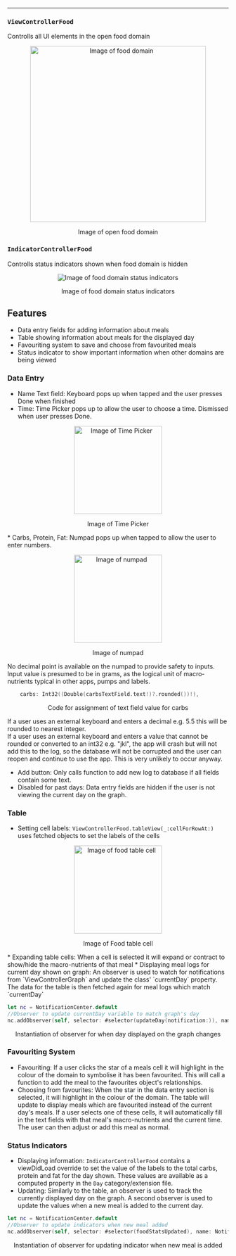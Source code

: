 ---

### `ViewControllerFood`
Controlls all UI elements in the open food domain

<p align="center">
<img src="https://raw.githubusercontent.com/danwells96/ARISES/master/DocFiles/img/fooddomain.png" alt="Image of food domain" width="400" />
</p>
<p align="center">
Image of open food domain
</p>

### `IndicatorControllerFood`
Controlls status indicators shown when food domain is hidden

<p align="center">
<img src="https://raw.githubusercontent.com/danwells96/ARISES/master/DocFiles/img/foodindicator.png" alt="Image of food domain status indicators"/>
</p>
<p align="center">
Image of food domain status indicators
</p>

## Features
* Data entry fields for adding information about meals
* Table showing information about meals for the displayed day 
* Favouriting system to save and choose from favourited meals
* Status indicator to show important information when other domains are being viewed

### Data Entry
* Name Text field: Keyboard pops up when tapped and the user presses Done when finished
* Time: Time Picker pops up to allow the user to choose a time. Dismissed when user presses Done.
<p align="center">
<img src="https://raw.githubusercontent.com/danwells96/ARISES/master/DocFiles/img/Time%20Picker.png" alt="Image of Time Picker" width="200"/>
</p>
<p align="center">
Image of Time Picker
</p>
* Carbs, Protein, Fat: 
Numpad pops up when tapped to allow the user to enter numbers. 
<p align="center">
<img src="https://raw.githubusercontent.com/danwells96/ARISES/master/DocFiles/img/keypad.png" alt="Image of numpad" width="200"/>
</p>
<p align="center">
Image of numpad
</p>
No decimal point is available on the numpad to provide safety to inputs. Input value is presumed to be in grams, as the logical unit of macro-nutrients typical in other apps, pumps and labels. </br>
    
````swift
    carbs: Int32((Double(carbsTextField.text!)?.rounded())!),
````
<p align="center">
    Code for assignment of text field value for carbs
</p> 

If a user uses an external keyboard and enters a decimal e.g. 5.5 this will be rounded to nearest integer.  </br>
If a user uses an external keyboard and enters a value that cannot be rounded or converted to an int32 e.g. "jkl", the app will crash but will not add this to the log, so the database will not be corrupted and the user can reopen and continue to use the app. This is very unlikely to occur anyway.
* Add button: Only calls function to add new log to database if all fields contain some text.
* Disabled for past days: Data entry fields are hidden if the user is not viewing the current day on the graph. 

### Table
* Setting cell labels: `ViewControllerFood.tableView(_:cellForRowAt:)` uses fetched objects to set the labels of the cells
<p align="center">
<img src="https://raw.githubusercontent.com/danwells96/ARISES/master/DocFiles/img/foodcell.png" alt="Image of food table cell" width="200"/>
</p>
<p align="center">
Image of Food table cell
</p>
* Expanding table cells: When a cell is selected it will expand or contract to show/hide the macro-nutrients of that meal
* Displaying meal logs for current day shown on graph: An observer is used to watch for notifications from `ViewControllerGraph` and update the class' `currentDay` property. The data for the table is then fetched again for meal logs which match `currentDay`  

````swift 
let nc = NotificationCenter.default
//Observer to update currentDay variable to match graph's day
nc.addObserver(self, selector: #selector(updateDay(notification:)), name: Notification.Name("dayChanged"), object: nil)
````
<p align="center">
Instantiation of observer for when day displayed on the graph changes
</p>

### Favouriting System
* Favouriting: If a user clicks the star of a meals cell it will highlight in the colour of the domain to symbolise it has been favourited. This will call a function to add the meal to the favourites object's relationships. 
* Choosing from favourites: When the star in the data entry section is selected, it will highlight in the colour of the domain. The table will update to display meals which are favourited instead of the current day's meals. If a user selects one of these cells, it will automatically fill in the text fields with that meal's macro-nutrients and the current time. The user can then adjust or add this meal as normal.

### Status Indicators
* Displaying information: `IndicatorControllerFood` contains a viewDidLoad override to set the value of the labels to the total carbs, protein and fat for the day shown. These values are available as a computed property in the `Day` category/extension file.  
* Updating: Similarly to the table, an observer is used to track the currently displayed day on the graph. A second observer is used to update the values when a new meal is added to the current day.

```swift
let nc = NotificationCenter.default
//Observer to update indicators when new meal added
nc.addObserver(self, selector: #selector(foodStatsUpdated), name: Notification.Name("FoodAdded"), object: nil)
```
<p align="center">
Instantiation of observer for updating indicator when new meal is added
</p>

